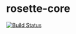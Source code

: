 rosette-core
========

[![Build Status](https://travis-ci.org/rosette-proj/rosette-core.svg?branch=master)](https://travis-ci.org/rosette-proj/rosette-core.svg?branch=master)
